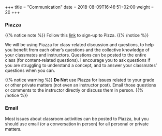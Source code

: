 +++
title = "Communication"
date =  2018-08-09T16:46:51+02:00
weight = 20
+++

### Piazza
{{% notice note %}}
Follow this [link](piazza.com/unil.ch/fall2018/ptds2018) to sign-up to Pizza.
{{% /notice %}}

We will be using Piazza for class-related discussion and questions, to help you benefit from each other’s questions and the collective knowledge of your classmates and instructors. Questions can be posted to the entire class (for content-related questions). I encourage you to ask questions if you are struggling to understand a concept, and to answer your classmates’ questions when you can.

{{% notice warning %}}
**Do Not** use Piazza for issues related to your grade or other private matters (not even an instructor post). Email those questions or comments to the instructor directly or discuss them in person.
{{% /notice %}}

### Email
Most issues about classroom activities can be posted to Piazza, but you should use email (or a conversation in person) for all personal or private matters.